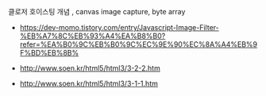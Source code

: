 클로저 호이스팅 개념 , canvas image capture, byte array

- https://dev-momo.tistory.com/entry/Javascript-Image-Filter-%EB%A7%8C%EB%93%A4%EA%B8%B0?refer=%EA%B0%9C%EB%B0%9C%EC%9E%90%EC%8A%A4%EB%9F%BD%EB%8B%

- http://www.soen.kr/html5/html3/3-2-2.htm

- http://www.soen.kr/html5/html3/3-1-1.htm
